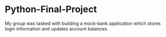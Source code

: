 # Python-Final-Project

My group was tasked with building a mock-bank application which stores login information and updates account balances.

